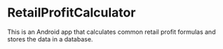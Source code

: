 # RetailProfitCalculator
This is an Android app that calculates common retail profit formulas and stores the data in a database.
